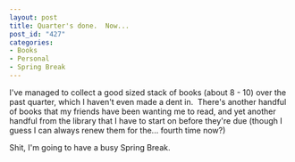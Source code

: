 ```yaml
--- 
layout: post
title: Quarter's done.  Now...
post_id: "427"
categories:
- Books
- Personal
- Spring Break
---
```

<p>I've managed to collect a good sized stack of books (about 8 - 10) over the past quarter, which I haven't even made a dent in.&#160; There's another handful of books that my friends have been wanting me to read, and yet another handful from the library that I have to start on before they're due (though I guess I can always renew them for the... fourth time now?)</p>  <p>Shit, I'm going to have a busy Spring Break.</p>
